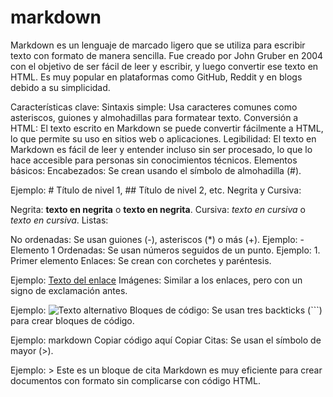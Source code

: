 # markdown
Markdown es un lenguaje de marcado ligero que se utiliza para escribir texto con formato de manera sencilla. Fue creado por John Gruber en 2004 con el objetivo de ser fácil de leer y escribir, y luego convertir ese texto en HTML. Es muy popular en plataformas como GitHub, Reddit y en blogs debido a su simplicidad.

Características clave:
Sintaxis simple: Usa caracteres comunes como asteriscos, guiones y almohadillas para formatear texto.
Conversión a HTML: El texto escrito en Markdown se puede convertir fácilmente a HTML, lo que permite su uso en sitios web o aplicaciones.
Legibilidad: El texto en Markdown es fácil de leer y entender incluso sin ser procesado, lo que lo hace accesible para personas sin conocimientos técnicos.
Elementos básicos:
Encabezados: Se crean usando el símbolo de almohadilla (#).

Ejemplo: # Título de nivel 1, ## Título de nivel 2, etc.
Negrita y Cursiva:

Negrita: **texto en negrita** o __texto en negrita__.
Cursiva: *texto en cursiva* o _texto en cursiva_.
Listas:

No ordenadas: Se usan guiones (-), asteriscos (*) o más (+).
Ejemplo: - Elemento 1
Ordenadas: Se usan números seguidos de un punto.
Ejemplo: 1. Primer elemento
Enlaces: Se crean con corchetes y paréntesis.

Ejemplo: [Texto del enlace](http://www.ejemplo.com)
Imágenes: Similar a los enlaces, pero con un signo de exclamación antes.

Ejemplo: ![Texto alternativo](url-de-la-imagen)
Bloques de código: Se usan tres backticks (```) para crear bloques de código.

Ejemplo:
markdown
Copiar
código aquí
Copiar
Citas: Se usan el símbolo de mayor (>).

Ejemplo: > Este es un bloque de cita
Markdown es muy eficiente para crear documentos con formato sin complicarse con código HTML.
